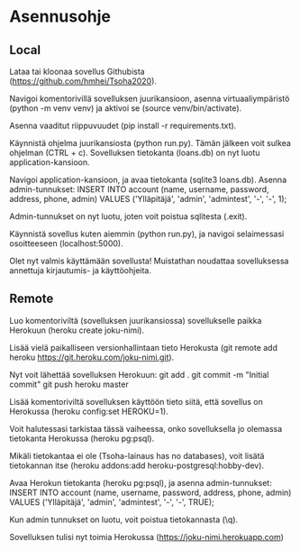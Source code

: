 # Asennusohje

## Local

Lataa tai kloonaa sovellus Githubista (https://github.com/hmhei/Tsoha2020).

Navigoi komentorivillä sovelluksen juurikansioon, asenna virtuaaliympäristö (python -m venv venv) ja aktivoi se (source venv/bin/activate).

Asenna vaaditut riippuvuudet (pip install -r requirements.txt).

Käynnistä ohjelma juurikansiosta (python run.py). Tämän jälkeen voit sulkea ohjelman (CTRL + c). Sovelluksen tietokanta (loans.db) on nyt luotu application-kansioon.

Navigoi application-kansioon, ja avaa tietokanta (sqlite3 loans.db). Asenna admin-tunnukset: INSERT INTO account (name, username, password, address, phone, admin) VALUES ('Ylläpitäjä', 'admin', 'admintest', '-', '-', 1);

Admin-tunnukset on nyt luotu, joten voit poistua sqlitesta (.exit).

Käynnistä sovellus kuten aiemmin (python run.py), ja navigoi selaimessasi osoitteeseen (localhost:5000).

Olet nyt valmis käyttämään sovellusta! Muistathan noudattaa sovelluksessa annettuja kirjautumis- ja käyttöohjeita.

## Remote

Luo komentoriviltä (sovelluksen juurikansiossa) sovellukselle paikka Herokuun (heroku create joku-nimi).

Lisää vielä paikalliseen versionhallintaan tieto Herokusta (git remote add heroku https://git.heroku.com/joku-nimi.git).

Nyt voit lähettää sovelluksen Herokuun:
  git add .
  git commit -m "Initial commit"
  git push heroku master

Lisää komentoriviltä sovelluksen käyttöön tieto siitä, että sovellus on Herokussa (heroku config:set HEROKU=1).

Voit halutessasi tarkistaa tässä vaiheessa, onko sovelluksella jo olemassa tietokanta Herokussa (heroku pg:psql).

Mikäli tietokantaa ei ole (Tsoha-lainaus has no databases), voit lisätä tietokannan itse (heroku addons:add heroku-postgresql:hobby-dev).

Avaa Herokun tietokanta (heroku pg:psql), ja asenna admin-tunnukset: INSERT INTO account (name, username, password, address, phone, admin) VALUES ('Ylläpitäjä', 'admin', 'admintest', '-', '-', TRUE);

Kun admin tunnukset on luotu, voit poistua tietokannasta (\q).

Sovelluksen tulisi nyt toimia Herokussa (https://joku-nimi.herokuapp.com)

